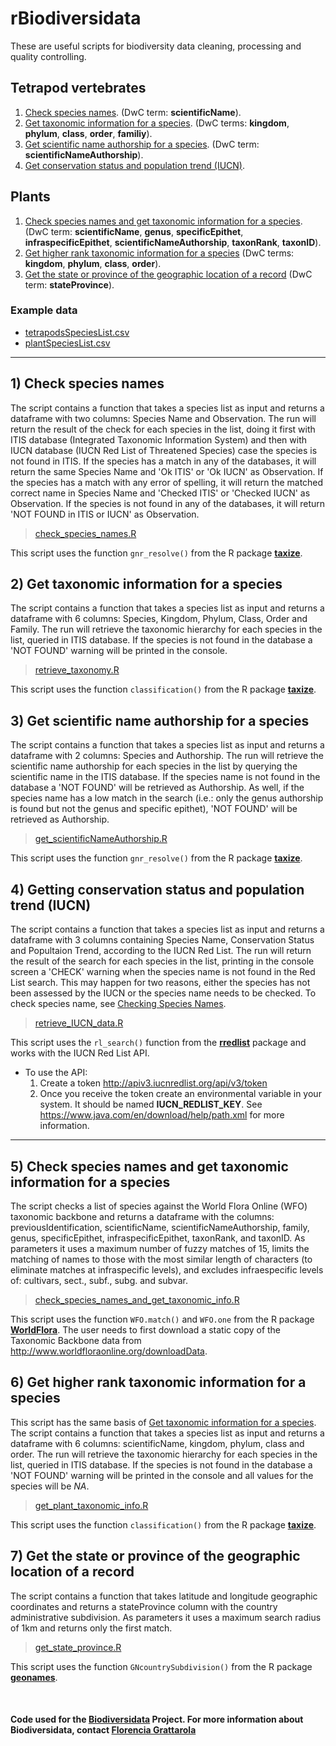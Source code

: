 
# rBiodiversidata

These are useful scripts for biodiversity data cleaning, processing and quality controlling.


## Tetrapod vertebrates

1.  [Check species names](#check-species-names). (DwC term: **scientificName**).
2.  [Get taxonomic information for a species](#get-taxonomic-information-for-a-species). (DwC terms: **kingdom**, **phylum**, **class**, **order**, **familiy**).
3.  [Get scientific name authorship for a species](#get-scientific-name-authorship-for-a-species). (DwC term: **scientificNameAuthorship**).
4.  [Get conservation status and population trend (IUCN)](#getting-conservation-status-and-population-trend-iucn).


## Plants

1.  [Check species names and get taxonomic information for a species](#check-species-names-and-get-taxonomic-information-for-a-species). (DwC term: **scientificName**, **genus**, **specificEpithet**, **infraspecificEpithet**, **scientificNameAuthorship**, **taxonRank**, **taxonID**).
2.  [Get higher rank taxonomic information for a     species](#get-higher-rank-taxonomic-information-for-a-species) (DwC terms: **kingdom**, **phylum**, **class**, **order**).
3.  [Get the state or province of the geographic location of a record](#get-the-state-or-province-of-the-geographic-location-of-a-record) (DwC term: **stateProvince**).


### Example data

- [tetrapodsSpeciesList.csv](tetrapodsSpeciesList.csv)  
- [plantSpeciesList.csv](plantSpeciesList.csv)  


---

## 1) Check species names

The script contains a function that takes a species list as input and returns a dataframe with two columns: Species Name and Observation. The run will return the result of the check for each species in the list, doing it first with ITIS database (Integrated Taxonomic Information System) and then with IUCN database (IUCN Red List of Threatened Species) case the species is not found in ITIS. If the species has a match in any of the databases, it will return the same Species Name and 'Ok ITIS' or 'Ok IUCN' as Observation. If the species has a match with any error of spelling, it will return the matched correct name in Species Name and 'Checked ITIS' or 'Checked IUCN' as Observation. If the species is not found in any of the databases, it will return 'NOT FOUND in ITIS or IUCN' as Observation.

> [check_species_names.R](check_species_names.R)

This script uses the function `gnr_resolve()` from the R package [**taxize**](https://github.com/ropensci/taxize).


## 2) Get taxonomic information for a species

The script contains a function that takes a species list as input and returns a dataframe with 6 columns: Species, Kingdom, Phylum, Class, Order and Family. The run will retrieve the taxonomic hierarchy for each species in the list, queried in ITIS database. If the species is not found in the database a 'NOT FOUND' warning will be printed in the console.

> [retrieve_taxonomy.R](retrieve_taxonomy.R)

This script uses the function `classification()` from the R package [**taxize**](https://github.com/ropensci/taxize).


## 3) Get scientific name authorship for a species

The script contains a function that takes a species list as input and returns a dataframe with 2 columns: Species and Authorship. The run will retrieve the scientific name authorship for each species in the list by querying the scientific name in the ITIS database. If the species name is not found in the database a 'NOT FOUND' will be retrieved as Authorship. As well, if the species name has a low match in the search (i.e.: only the genus authorship is found but not the genus and specific epithet), 'NOT FOUND' will be retrieved as Authorship.

> [get_scientificNameAuthorship.R](get_scientificNameAuthorship.R)

This script uses the function `gnr_resolve()` from the R package [**taxize**](https://github.com/ropensci/taxize).


## 4) Getting conservation status and population trend (IUCN)

The script contains a function that takes a species list as input and returns a dataframe with 3 columns containing Species Name, Conservation Status and Popultaion Trend, according to the IUCN Red List. The run will return the result of the search for each species in the list, printing in the console screen a 'CHECK' warning when the species name is not found in the Red List search. This may happen for two reasons, either the species has not been assessed by the IUCN or the species name needs to be checked. To check species name, see [Checking Species Names](#2-checking-species-names).

> [retrieve_IUCN_data.R](retrieve_IUCN_data.R)

This script uses the `rl_search()` function from the [**rredlist**](https://CRAN.R-project.org/package=rredlist) package and works with the IUCN Red List API.

- To use the API:
  1. Create a token http://apiv3.iucnredlist.org/api/v3/token
  2. Once you receive the token create an environmental variable in your system. It should be named **IUCN_REDLIST_KEY**. See https://www.java.com/en/download/help/path.xml for more information. 

---

## 5) Check species names and get taxonomic information for a species

The script checks a list of species against the World Flora Online (WFO) taxonomic backbone and returns a dataframe with the columns: previousIdentification, scientificName, scientificNameAuthorship, family, genus, specificEpithet, infraspecificEpithet, taxonRank, and taxonID. As parameters it uses a maximum number of fuzzy matches of 15, limits the matching of names to those with the most similar length of characters (to eliminate matches at infraspecific levels), and excludes infraespecific levels of: cultivars, sect., subf., subg. and subvar. 

> [check_species_names_and_get_taxonomic_info.R](check_species_names_and_get_taxonomic_info.R)

This script uses the function `WFO.match()` and `WFO.one` from the R package [**WorldFlora**](https://cran.r-project.org/package=WorldFlora). The user needs to first download a static copy of the Taxonomic Backbone data from http://www.worldfloraonline.org/downloadData.


## 6) Get higher rank taxonomic information for a species  

This script has the same basis of [Get taxonomic information for a species](#get-taxonomic-information-for-a-species). 
The script contains a function that takes a species list as input and returns a dataframe with 6 columns: scientificName, kingdom, phylum, class and order. The run will retrieve the taxonomic hierarchy for each species in the list, queried in ITIS database. If the species is not found in the database a 'NOT FOUND' warning will be printed in the console and all values for the species will be *NA*.

> [get_plant_taxonomic_info.R](get_plant_taxonomic_info.R)

This script uses the function `classification()` from the R package [**taxize**](https://github.com/ropensci/taxize).


## 7) Get the state or province of the geographic location of a record  

The script contains a function that takes latitude and longitude geographic coordinates and returns a stateProvince column with the country administrative subdivision.  As parameters it uses a maximum search radius of 1km and returns only the first match. 

> [get_state_province.R](get_state_province.R)

This script uses the function `GNcountrySubdivision()` from the R package [**geonames**](https://cran.r-project.org/web/packages/geonames/).

<br>

#### Code used for the [Biodiversidata](https://biodiversidata.org) Project. For more information about Biodiversidata, contact [Florencia Grattarola](mailto:flograttarola@gmail.com)